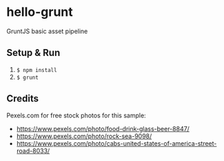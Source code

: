 # hello-grunt
GruntJS basic asset pipeline

## Setup & Run

1. `$ npm install`
2. `$ grunt` 

## Credits

Pexels.com for free stock photos for this sample:

* https://www.pexels.com/photo/food-drink-glass-beer-8847/
* https://www.pexels.com/photo/rock-sea-9098/
* https://www.pexels.com/photo/cabs-united-states-of-america-street-road-8033/